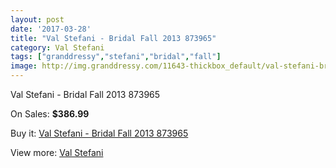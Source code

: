 ```yaml
---
layout: post
date: '2017-03-28'
title: "Val Stefani - Bridal Fall 2013 873965"
category: Val Stefani
tags: ["granddressy","stefani","bridal","fall"]
image: http://img.granddressy.com/11643-thickbox_default/val-stefani-bridal-fall-2013-873965.jpg
---
```

Val Stefani - Bridal Fall 2013 873965

On Sales: **$386.99**
<a href="https://www.granddressy.com/en/val-stefani/10738-val-stefani-bridal-fall-2013-873965.html"><amp-img layout="responsive" width="600" height="600" src="//img.granddressy.com/11643-thickbox_default/val-stefani-bridal-fall-2013-873965.jpg" alt="Val Stefani - Bridal Fall 2013 873965 0" /></a>

Buy it: [Val Stefani - Bridal Fall 2013 873965](https://www.granddressy.com/en/val-stefani/10738-val-stefani-bridal-fall-2013-873965.html "Val Stefani - Bridal Fall 2013 873965")

View more: [Val Stefani](https://www.granddressy.com/en/297-val-stefani "Val Stefani")